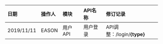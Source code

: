 |日期|操作人|模块|API名称|修订记录|
|:--|:--|:--|:--|:--|
|2019/11/11 |EASON|用户API |用户登录|API调整：/login/**{type}**|
